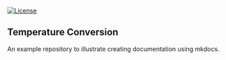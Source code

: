 [![License](https://img.shields.io/badge/License-Apache_2.0-blue.svg)](https://opensource.org/licenses/Apache-2.0)

## Temperature Conversion

An example repository to illustrate creating documentation using mkdocs. 
